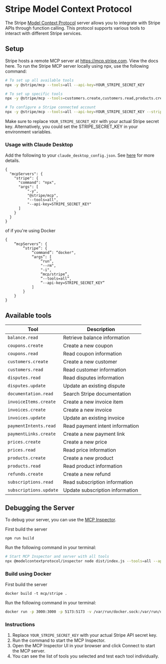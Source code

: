 # Stripe Model Context Protocol

The Stripe [Model Context Protocol](https://modelcontextprotocol.com/) server allows you to integrate with Stripe APIs through function calling. This protocol supports various tools to interact with different Stripe services.

## Setup

Stripe hosts a remote MCP server at https://mcp.stripe.com. View the docs here. To run the Stripe MCP server locally using npx, use the following command:

```bash
# To set up all available tools
npx -y @stripe/mcp --tools=all --api-key=YOUR_STRIPE_SECRET_KEY

# To set up specific tools
npx -y @stripe/mcp --tools=customers.create,customers.read,products.create --api-key=YOUR_STRIPE_SECRET_KEY

# To configure a Stripe connected account
npx -y @stripe/mcp --tools=all --api-key=YOUR_STRIPE_SECRET_KEY --stripe-account=CONNECTED_ACCOUNT_ID
```

Make sure to replace `YOUR_STRIPE_SECRET_KEY` with your actual Stripe secret key. Alternatively, you could set the STRIPE_SECRET_KEY in your environment variables.

### Usage with Claude Desktop

Add the following to your `claude_desktop_config.json`. See [here](https://modelcontextprotocol.io/quickstart/user) for more details.

```
{
  "mcpServers": {
    "stripe": {
      "command": "npx",
      "args": [
          "-y",
          "@stripe/mcp",
          "--tools=all",
          "--api-key=STRIPE_SECRET_KEY"
      ]
    }
  }
}
```

of if you're using Docker

```
{
    “mcpServers”: {
        “stripe”: {
            “command”: “docker",
            “args”: [
                “run”,
                "--rm",
                "-i",
                “mcp/stripe”,
                “--tools=all”,
                “--api-key=STRIPE_SECRET_KEY”
            ]
        }
    }
}

```

## Available tools

| Tool                   | Description                     |
| ---------------------- | ------------------------------- |
| `balance.read`         | Retrieve balance information    |
| `coupons.create`       | Create a new coupon             |
| `coupons.read`         | Read coupon information         |
| `customers.create`     | Create a new customer           |
| `customers.read`       | Read customer information       |
| `disputes.read`        | Read disputes information       |
| `disputes.update`      | Update an existing dispute      |
| `documentation.read`   | Search Stripe documentation     |
| `invoiceItems.create`  | Create a new invoice item       |
| `invoices.create`      | Create a new invoice            |
| `invoices.update`      | Update an existing invoice      |
| `paymentIntents.read`  | Read payment intent information |
| `paymentLinks.create`  | Create a new payment link       |
| `prices.create`        | Create a new price              |
| `prices.read`          | Read price information          |
| `products.create`      | Create a new product            |
| `products.read`        | Read product information        |
| `refunds.create`       | Create a new refund             |
| `subscriptions.read`   | Read subscription information   |
| `subscriptions.update` | Update subscription information |

## Debugging the Server

To debug your server, you can use the [MCP Inspector](https://modelcontextprotocol.io/docs/tools/inspector).

First build the server

```
npm run build
```

Run the following command in your terminal:

```bash
# Start MCP Inspector and server with all tools
npx @modelcontextprotocol/inspector node dist/index.js --tools=all --api-key=YOUR_STRIPE_SECRET_KEY
```

### Build using Docker

First build the server

```
docker build -t mcp/stripe .
```

Run the following command in your terminal:

```bash
docker run -p 3000:3000 -p 5173:5173 -v /var/run/docker.sock:/var/run/docker.sock mcp/inspector docker run --rm -i mcp/stripe --tools=all --api-key=YOUR_STRIPE_SECRET_KEY

```

### Instructions

1. Replace `YOUR_STRIPE_SECRET_KEY` with your actual Stripe API secret key.
2. Run the command to start the MCP Inspector.
3. Open the MCP Inspector UI in your browser and click Connect to start the MCP server.
4. You can see the list of tools you selected and test each tool individually.
